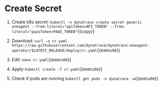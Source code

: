 # Create Secret

1. Create k8s secret: `kubectl -n dynatrace create secret generic oneagent --from-literal="apiToken=API_TOKEN" --from-literal="paasToken=PAAS_TOKEN"`{{copy}}

1. Download: `curl -o cr.yaml https://raw.githubusercontent.com/Dynatrace/dynatrace-oneagent-operator/$LATEST_RELEASE/deploy/cr.yaml`{{execute}}

1. Edit: `nano cr.yaml`{{execute}}

1. Apply `kubectl create -f cr.yaml`{{execute}}

1. Check if pods are running `kubectl get pods -n dynatrace -w`{{execute}}
